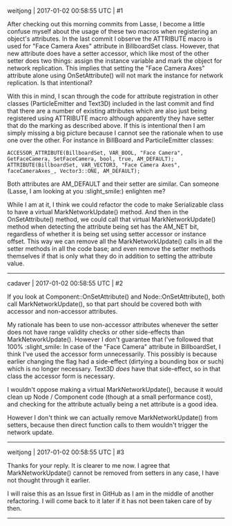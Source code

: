 weitjong | 2017-01-02 00:58:55 UTC | #1

After checking out this morning commits from Lasse, I become a little confuse myself about the usage of these two macros when registering an object's attributes. In the last commit I observe the ATTRIBUTE macro is used for "Face Camera Axes" attribute in BillboardSet class. However, that new attribute does have a setter accessor, which like most of the other setter does two things: assign the instance variable and mark the object for network replication. This implies that setting the "Face Camera Axes" attribute alone using OnSetAttribute() will not mark the instance for network replication. Is that intentional?

With this in mind, I scan through the code for attribute registration in other classes (ParticleEmitter and Text3D) included in the last commit and find that there are a number of existing attributes which are also just being registered using ATTRIBUTE macro although apparently they have setter that do the marking as described above. If this is intentional then I am simply missing a big picture because I cannot see the rationale when to use one over the other. For instance in BillBoard and ParticileEmitter classes:

    ACCESSOR_ATTRIBUTE(BillboardSet, VAR_BOOL, "Face Camera", GetFaceCamera, SetFaceCamera, bool, true, AM_DEFAULT);
    ATTRIBUTE(BillboardSet, VAR_VECTOR3, "Face Camera Axes", faceCameraAxes_, Vector3::ONE, AM_DEFAULT);

Both attributes are AM_DEFAULT and their setter are similar. Can someone (Lasse, I am looking at you :slight_smile:) enlighten me?

While I am at it, I think we could refactor the code to make Serializable class to have a virtual MarkNetworkUpdate() method. And then in the OnSetAttribute() method, we could call that virtual MarkNetworkUpdate() method when detecting the attribute being set has the AM_NET bit, regardless of whether it is being set using setter accessor or instance offset. This way we can remove all the MarkNetworkUpdate() calls in all the setter methods in all the code base; and even remove the setter methods themselves if that is only what they do in addition to setting the attribute value.

-------------------------

cadaver | 2017-01-02 00:58:55 UTC | #2

If you look at Component::OnSetAttribute() and Node::OnSetAttribute(), both call MarkNetworkUpdate(), so that part should be covered both with accessor and non-accessor attributes.

My rationale has been to use non-accessor attributes whenever the setter does not have range validity checks or other side-effects than MarkNetworkUpdate(). However I don't guarantee that I've followed that 100% :slight_smile: In case of the "Face Camera" attribute in BillboardSet, I think I've used the accessor form unnecessarily. This possibly is because earlier changing the flag had a side-effect (dirtying a bounding box or such) which is no longer necessary. Text3D *does* have that side-effect, so in that class the accessor form is necessary.

I wouldn't oppose making a virtual MarkNetworkUpdate(), because it would clean up Node / Component code (though at a small performance cost), and checking for the attribute actually being a net attribute is a good idea.

However I don't think we can actually remove MarkNetworkUpdate() from setters, because then direct function calls to them wouldn't trigger the network update.

-------------------------

weitjong | 2017-01-02 00:58:55 UTC | #3

Thanks for your reply. It is clearer to me now. I agree that MarkNetworkUpdate() cannot be removed from setters in any case, I have not thought through it earlier.

I will raise this as an Issue first in GitHub as I am in the middle of another refactoring. I will come back to it later if it has not been taken care of by then.

-------------------------

